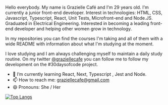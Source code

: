 Hello everybody. My name is Grazielle Café and I'm 29 years old. I'm currently a junior front-end developer. Interest in technologies: HTML, CSS, Javascript, Typescript, React, Unit Tests, Microfront-end and Node.JS. Graduated in Electrical Engineering. Interested in becoming a leading front-end developer and helping other women grow in technology.

In my repositories you can find the courses I'm taking and all of them with a wide README with information about what I'm studying at the moment. 

I love studying and I am always challenging myself to maintain a daily study routine. On my twitter [@graziellecafe](https://twitter.com/graziellecafe) you can follow me to follow my development on the #30daysofcode project.

- 🌱 I’m currently learning React, Next, Typescript , Jest and Node.
- 📫 How to reach me: graziellecafe@gmail.com
- 😄 Pronouns: She / Her 


[![Top Langs](https://github-readme-stats.vercel.app/api/top-langs/?username=anuraghazra&layout=compact)](https://github.com/anuraghazra/github-readme-stats)



